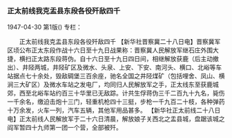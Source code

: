 ### 正太前线我克盂县东段各役歼敌四千

1947-04-30
第1版()
专栏：

　　正太前线我克盂县东段各役歼敌四千
    【新华社晋察冀二十八日电】晋察冀军区顷公布正太东段作战十六日至十九日战果称：晋察冀人民解放军继石庄外围大捷，横扫正太路东段蒋伪。自十六日至十九日四日间，相继解放获鹿（后主动撤出）、井陉两城，井陉矿区及微水、头泉、上安、下安、南河头、横口、北峪等车站据点七十余处，毁敌碉堡三百余座，驰名全国之井陉煤矿（包括哩舍、凤山、横涧三大矿区）及微水车站之发电厂，均同归人民解放军之手，正太线东至获鹿城郊，西至北峪车站约百三十华里已无敌踪。计共生俘蒋伪三千二百九十九名，毙伤一千余名，缴迫击炮十三门，轻重机枪四十三挺，步枪一千九百二十枝，各种弹药十万余发，火车一列，汽车五辆，其他军用品甚多。
    【新华社正太前线二十八日电】正太前线人民解放军于二十六日清晨，解放娘子关西北之盂县城，盘踞该城之阎军暂四十九师第一团一个营，全部被歼。
